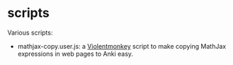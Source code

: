 # scripts

Various scripts:
- mathjax-copy.user.js: a [Violentmonkey](https://violentmonkey.github.io/) script to make copying MathJax expressions in web pages to Anki easy.
